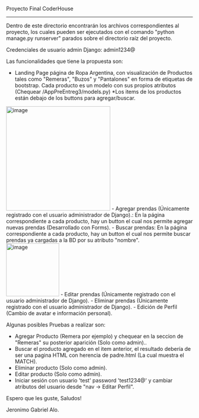 Proyecto Final CoderHouse

-------------------------------------------

Dentro de este directorio encontrarán los archivos correspondientes al proyecto, los cuales pueden ser ejecutados con el comando "python manage.py runserver" parados sobre el directorio raíz del proyecto.

Credenciales de usuario admin Django: admin1234@

Las funcionalidades que tiene la propuesta son:
- Landing Page página de Ropa Argentina, con visualización de Productos tales como "Remeras", "Buzos" y "Pantalones" en forma de etiquetas de bootstrap. Cada producto es un modelo con sus propios atributos (Chequear /AppPreEntreg3/models.py) *Los items de los productos están debajo de los buttons para agregar/buscar.
<img width="281" alt="image" src="https://user-images.githubusercontent.com/69547075/235325209-5d1fe43d-a0ce-414e-87ff-6a36bd91d262.png">
- Agregar prendas (Únicamente registrado con el usuario administrador de Django).: En la página correspondiente a cada producto, hay un button el cual nos permite agregar nuevas prendas (Desarrollado con Forms).
- Buscar prendas: En la página correspondiente a cada producto, hay un button el cual nos permite buscar prendas ya cargadas a la BD por su atributo "nombre".
<img width="143" alt="image" src="https://user-images.githubusercontent.com/69547075/235325221-e4bc7b0f-6975-4d3d-9907-ec293628030f.png">
- Editar prendas (Únicamente registrado con el usuario administrador de Django).
- Eliminar prendas (Únicamente registrado con el usuario administrador de Django).
- Edición de Perfil (Cambio de avatar e información personal).

Algunas posibles Pruebas a realizar son:
- Agregar Producto (Remera por ejemplo) y chequear en la seccion de "Remeras" su posterior aparición (Solo como admin)..
- Buscar el producto agregado en el item anterior, el resultado debería de ser una pagina HTML con herencia de padre.html (La cual muestra el MATCH).
- Eliminar producto (Solo como admin).
- Editar producto (Solo como admin).
- Iniciar sesión con usuario 'test' password 'test1234@' y cambiar atributos del usuario desde "nav -> Editar Perfil".

Espero que les guste,
Saludos!


Jeronimo Gabriel Alo.
